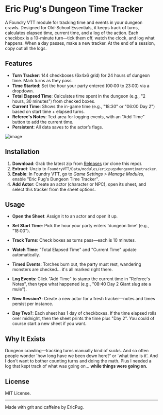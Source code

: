 # Eric Pug's Dungeon Time Tracker

A Foundry VTT module for tracking time and events in your dungeon crawls. 
Designed for Old-School Essentials, it keeps track of turns, calculates elapsed time, current time, and a log of the action. 
Each checkbox is a 10-minute turn—tick them off, watch the clock, and log what happens.
When a day passes, make a new tracker.
At the end of a session, copy out all the logs.

## Features
- **Turn Tracker**: 144 checkboxes (6x4x6 grid) for 24 hours of dungeon time. Mark turns as they pass.
- **Time Started**: Set the hour your party entered (00:00 to 23:00) via a dropdown.
- **Total Elapsed Time**: Calculates time spent in the dungeon (e.g., "2 hours, 30 minutes") from checked boxes.
- **Current Time**: Shows the in-game time (e.g., "18:30" or "06:00 Day 2") based on start time + elapsed turns.
- **Referee's Notes**: Text area for logging events, with an "Add Time" button to add the current time.
- **Persistent**: All data saves to the actor’s flags.



![image](https://github.com/user-attachments/assets/29257af2-cd2d-4b84-b24f-235adf16289c)




## Installation
1. **Download**: Grab the latest zip from [Releases](https://github.com/EricPug/ericpugsdungeontimetracker/releases) (or clone this repo).
2. **Extract**: Unzip to `FoundryVTT/Data/modules/ericpugsdungeontimetracker`.
3. **Enable**: In Foundry VTT, go to *Game Settings > Manage Modules*, enable "Eric Pug's Dungeon Time Tracker".
4. **Add Actor**: Create an actor (character or NPC), open its sheet, and select this tracker from the sheet options.

## Usage
- **Open the Sheet**: Assign it to an actor and open it up.
- **Set Start Time**: Pick the hour your party enters 'dungeon time' (e.g., "18:00").
- **Track Turns**: Check boxes as turns pass—each is 10 minutes.
- **Watch Time**: "Total Elapsed Time" and "Current Time" update automatically.
- **Timed Events**: Torches burn out, the party must rest, wandering monsters are checked... it's all marked right there.
- **Log Events**: Click "Add Time" to stamp the current time in "Referee's Notes", then type what happened (e.g., "08:40 Day 2 Giant slug ate a mule").
- **New Session?**: Create a new actor for a fresh tracker—notes and times persist per instance.

- **Day Two?**: Each sheet has 1 day of checkboxes. If the time elapsed rolls over midnight, then the sheet prints the time plus "Day 2". You could of course start a new sheet if you want.

## Why It Exists
Dungeon crawling—tracking turns manually kind of sucks. And so often people wonder 'how long have we been down here?' or 'what time is it'. 
And I don't want to bother counting turns and doing the math.
Plus I needed a log that kept track of what was going on... **while things were going on.**

## License
MIT License.

---
Made with grit and caffeine by EricPug.
